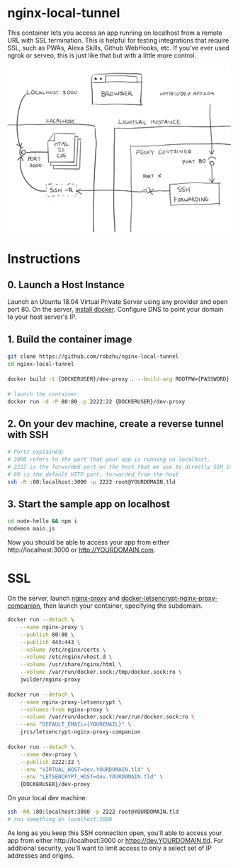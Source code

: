 # nginx-local-tunnel

This container lets you access an app running on localhost from a remote URL with SSL termination. This is helpful for testing integrations that require SSL, such as PWAs, Alexa Skills, Github WebHooks, etc. If you've ever used ngrok or serveo, this is just like that but with a little more control.

![diagram](diagram.png?raw=true "Diagram")

# Instructions

## 0. Launch a Host Instance

Launch an Ubuntu 18.04 Virtual Private Server using any provider and open port 80. On the server, [install docker](https://docs.docker.com/install/). Configure DNS to point your domain to your host server's IP.

## 1. Build the container image

```bash
git clone https://github.com/robzhu/nginx-local-tunnel
cd nginx-local-tunnel

docker build -t {DOCKERUSER}/dev-proxy . --build-arg ROOTPW={PASSWORD}

# launch the container
docker run -d -P 80:80 -p 2222:22 {DOCKERUSER}/dev-proxy
```

## 2. On your dev machine, create a reverse tunnel with SSH

```bash
# Ports explained:
# 3000 refers to the port that your app is running on localhost.
# 2222 is the forwarded port on the host that we use to directly SSH into the container.
# 80 is the default HTTP port, forwarded from the host
ssh -R :80:localhost:3000 -p 2222 root@YOURDOMAIN.tld
```

## 3. Start the sample app on localhost

```bash
cd node-hello && npm i
nodemon main.js
```

Now you should be able to access your app from either http://localhost:3000 or http://YOURDOMAIN.com.

# SSL

On the server, launch [nginx-proxy](https://github.com/jwilder/nginx-proxy) and [docker-letsencrypt-nginx-proxy-companion](https://github.com/JrCs/docker-letsencrypt-nginx-proxy-companion), then launch your container, specifying the subdomain.

```bash
docker run --detach \
    --name nginx-proxy \
    --publish 80:80 \
    --publish 443:443 \
    --volume /etc/nginx/certs \
    --volume /etc/nginx/vhost.d \
    --volume /usr/share/nginx/html \
    --volume /var/run/docker.sock:/tmp/docker.sock:ro \
    jwilder/nginx-proxy

docker run --detach \
    --name nginx-proxy-letsencrypt \
    --volumes-from nginx-proxy \
    --volume /var/run/docker.sock:/var/run/docker.sock:ro \
    --env "DEFAULT_EMAIL={YOUREMAIL}" \
    jrcs/letsencrypt-nginx-proxy-companion

docker run --detach \
    --name dev-proxy \
    --publish 2222:22 \
    --env "VIRTUAL_HOST=dev.YOURDOMAIN.tld" \
    --env "LETSENCRYPT_HOST=dev.YOURDOMAIN.tld" \
    {DOCKERUSER}/dev-proxy

```

On your local dev machine:

```bash
ssh -NR :80:localhost:3000 -p 2222 root@YOURDOMAIN.tld
# run something on localhost:3000
```

As long as you keep this SSH connection open, you'll able to access your app from either http://localhost:3000 or https://dev.YOURDOMAIN.tld. For additional security, you'll want to limit access to only a select set of IP addresses and origins.
